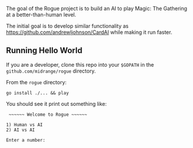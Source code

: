 The goal of the Rogue project is to build an AI to play Magic: The Gathering at a better-than-human level.

The initial goal is to develop similar functionality as https://github.com/andrewljohnson/CardAI while making it run faster.

## Running Hello World

If you are a developer, clone this repo into your `$GOPATH` in the `github.com/midrange/rogue` directory.

From the `rogue` directory:

```
go install ./... && play
```

You should see it print out something like:

```
 ~~~~~~ Welcome to Rogue ~~~~~~

1) Human vs AI
2) AI vs AI

Enter a number:
```